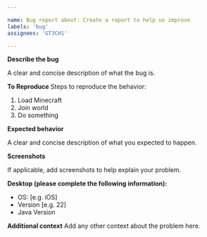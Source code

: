 ```yaml
---

name: Bug report about: Create a report to help us improve 
labels: 'bug' 
assignees: 'GT3CH1'

---
```


**Describe the bug**

A clear and concise description of what the bug is.

**To Reproduce**
Steps to reproduce the behavior:

1. Load Minecraft
2. Join world
3. Do something

**Expected behavior**

A clear and concise description of what you expected to happen.

**Screenshots**

If applicable, add screenshots to help explain your problem.

**Desktop (please complete the following information):**

- OS: [e.g. iOS]
- Version [e.g. 22]
- Java Version

**Additional context**
Add any other context about the problem here.
